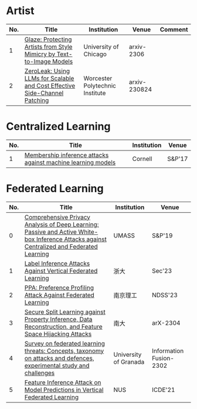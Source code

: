 # Artist

| No. |  Title | Institution | Venue | Comment |
| --- | --- | --- | --- | --- |
|  1   |   [Glaze: Protecting Artists from Style Mimicry by Text-to-Image Models](https://arxiv.org/pdf/2302.04222.pdf)  |    University of Chicago   |   arxiv-2306  |  |
|  2   |   [ZeroLeak: Using LLMs for Scalable and Cost Effective Side-Channel Patching](https://arxiv.org/pdf/2308.13062.pdf)  |   Worcester Polytechnic Institute   |   arxiv-230824  |  |


# Centralized Learning

| No. |  Title | Institution | Venue | 
| --- | --- | --- | --- | 
|  1   |   [Membership inference attacks against machine learning models](https://ieeexplore.ieee.org/abstract/document/7958568)  |   Cornell   |   S&P'17  | 

# Federated Learning

| No. |  Title | Institution | Venue | 
| --- | --- | --- | --- | 
|  0   |   [Comprehensive Privacy Analysis of Deep Learning: Passive and Active White-box Inference Attacks against Centralized and Federated Learning](https://arxiv.org/pdf/1812.00910.pdf)  |   UMASS   |   S&P'19  | 
|  1   |   [Label Inference Attacks Against Vertical Federated Learning](https://www.usenix.org/conference/usenixsecurity22/presentation/fu-chong)  |   浙大   |   Sec'23  | 
|  2   |   [PPA: Preference Profiling Attack Against Federated Learning](https://arxiv.org/abs/2202.04856)  |   南京理工   |   NDSS'23  | 
|  3   |   [Secure Split Learning against Property Inference, Data Reconstruction, and Feature Space Hijacking Attacks](https://arxiv.org/pdf/2304.09515.pdf)  |   南大   |   arX-2304  | 
|  4   |   [Survey on federated learning threats: Concepts, taxonomy on attacks and defences, experimental study and challenges](https://www.sciencedirect.com/science/article/pii/S1566253522001439)  |   University of Granada   |   Information Fusion-2302  | 
|  5   |   [Feature Inference Attack on Model Predictions in Vertical Federated Learning](https://ieeexplore.ieee.org/abstract/document/9458672)  |   NUS   |   ICDE'21  | 
